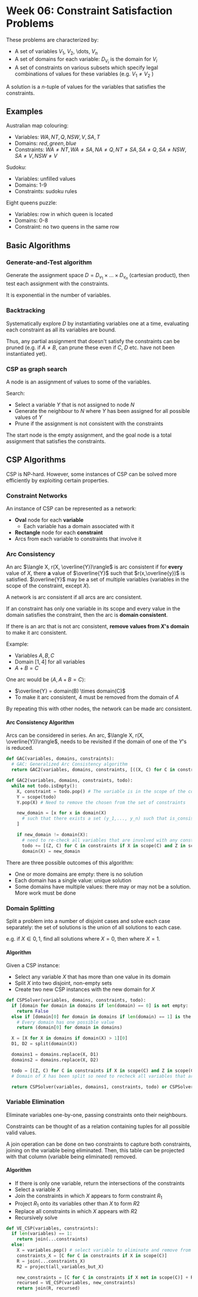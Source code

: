 # Week 06: Constraint Satisfaction Problems

These problems are characterized by:

- A set of variables $V_1$, $V_2$, \dots, $V_n$
- A set of domains for each variable: $D_{V_i}$ is the domain for $V_i$
- A set of constraints on various subsets which specify legal combinations of values for these variables (e.g. $V_1 \neq V_2$ )

A solution is a *n*-tuple of values for the variables that satisfies the constraints.

## Examples

Australian map colouring:

- Variables: $WA, NT, Q, NSW, V, SA, T$
- Domains: ${red, green, blue}$
- Constraints: $WA \neq NT, WA \neq SA, NA \neq Q, NT \neq SA, SA \neq Q, SA \neq NSW, SA \neq V, NSW \neq V$

Sudoku:

- Variables: unfilled values
- Domains: 1-9
- Constraints: sudoku rules

Eight queens puzzle:

- Variables: row in which queen is located
- Domains: 0-8
- Constraint: no two queens in the same row

## Basic Algorithms

### Generate-and-Test algorithm

Generate the assignment space $D = D_{v_1} \times \dots \times D_{v_n}$ (cartesian product), then test each assignment with the constraints.

It is exponential in the number of variables.

### Backtracking

Systematically explore *D* by instantiating variables one at a time, evaluating each constraint as all its variables are bound.

Thus, any partial assignment that doesn't satisfy the constraints can be pruned (e.g. if $A \neq B$, can prune these even if $C$, $D$ etc. have not been instantiated yet).

### CSP as graph search

A node is an assignment of values to some of the variables.

Search:

- Select a variable $Y$ that is not assigned to node $N$
- Generate the neighbour to $N$ where $Y$ has been assigned for all possible values of $Y$
- Prune if the assignment is not consistent with the constraints

The start node is the empty assignment, and the goal node is a total assignment that satisfies the constraints.

## CSP Algorithms

CSP is NP-hard. However, some instances of CSP can be solved more efficiently by exploiting certain properties.

### Constraint Networks

An instance of CSP can be represented as a network:

- **Oval** node for each **variable**
  - Each variable has a domain associated with it
- **Rectangle** node for each **constraint**
- Arcs from each variable to constraints that involve it

### Arc Consistency

An arc $\langle X, r(X, \overline{Y})\rangle$ is arc consistent if for **every** value of $X$, there **a** value of $\overline{Y}$ such that $r(x,\overline{y})$ is satisfied. $\overline{Y}$ may be a set of multiple variables (variables in the scope of the constraint, except $X$).

A network is arc consistent if all arcs are arc consistent.

If an constraint has only one variable in its scope and every value in the domain satisfies the constraint, then the arc is **domain consistent**.

If there is an arc that is not arc consistent, **remove values from $X$'s domain** to make it arc consistent.

Example:

- Variables $A, B, C$
- Domain $[1, 4]$ for all variables
- $A + B = C$

One arc would be $\langle{A, A+B=C}\rangle$:

- $\overline{Y} = domain(B) \times domain(C)$
- To make it arc consistent, $4$ must be removed from the domain of $A$

By repeating this with other nodes, the network can be made arc consistent.

#### Arc Consistency Algorithm

Arcs can be considered in series. An arc, $\langle X, r(X, \overline{Y})\rangle$, needs to be revisited if the domain of one of the $Y$'s is reduced.

```python
def GAC(variables, domains, constraints):
  # GAC: Generalized Arc Consistency algorithm
  return GAC2(variables, domains, constraints, [((X, C) for C in constraints if X in scope(C)) for X in variables].flatten())

def GAC2(variables, domains, constraints, todo):
  while not todo.isEmpty():
    X, constraint = todo.pop() # The variable is in the scope of the constraint (i.e. it is relevant)
    Y = scope(todo)
    Y.pop(X) # Need to remove the chosen from the set of constraints

    new_domain = [x for x in domain(X)
      # such that there exists a set (y_1,..., y_n) such that is_consistent(X=x, Y_1=y_1, ..., Y_n=y_n)
    ]

    if new_domain != domain(X):
      # need to re-check all variables that are involved with any constraints involving X
      todo += [(Z, C) for C in constraints if X in scope(C) and Z in scope(C) and X != Z]
      domain(X) = new_domain
```

There are three possible outcomes of this algorithm:

- One or more domains are empty: there is no solution
- Each domain has a single value: unique solution
- Some domains have multiple values:  there may or may not be a solution. More work must be done

### Domain Splitting

Split a problem into a number of disjoint cases and solve each case separately: the set of solutions is the union of all solutions to each case.

e.g. if $X \in {0,1}$, find all solutions where $X=0$, then where $X=1$.

#### Algorithm

Given a CSP instance:

- Select any variable $X$ that has more than one value in its domain
- Split $X$ into two disjoint, non-empty sets
- Create two new CSP instances with the new domain for $X$

```python
def CSPSolver(variables, domains, constraints, todo):
  if [domain for domain in domains if len(domain) == 0] is not empty:
    return False
  else if [domain[0] for domain in domains if len(domain) == 1] is the same length:
    # Every domain has one possible value
    return (domain[0] for domain in domains)

  X = [X for X in domains if domain(X) > 1][0]
  D1, D2 = split(domain(X))

  domains1 = domains.replace(X, D1)
  domains2 = domains.replace(X, D2)

  todo = [(Z, C) for C in constraints if X in scope(C) and Z in scope(C) and X != Z]
  # Domain of X has been split so need to recheck all variables that are involved with constraints involving X

  return CSPSolver(variables, domains1, constraints, todo) or CSPSolver(variables, domains2, constraints, todo)
```

### Variable Elimination

Eliminate variables one-by-one, passing constraints onto their neighbours.

Constraints can be thought of as a relation containing tuples for all possible valid values.

A join operation can be done on two constraints to capture both constraints, joining on the variable being eliminated. Then, this table can be projected with that column (variable being eliminated) removed.

#### Algorithm

- If there is only one variable, return the intersections of the constraints
- Select a variable $X$
- Join the constraints in which $X$ appears to form constraint $R_1$
- Project $R_1$ onto its variables other than $X$ to form $R2$
- Replace all constraints in which $X$ appears with $R2$
- Recursively solve

```python
def VE_CSP(variables, constraints):
  if len(variables) == 1:
    return join(...constraints)
  else:
    X = variables.pop() # select variable to eliminate and remove from variables
    constraints_X = [C for C in constraints if X in scope(C)]
    R = join(...constraints_X)
    R2 = project(all_variables_but_X)

    new_constraints = [C for C in constraints if X not in scope(C)] + R2
    recursed = VE_CSP(variables, new_constraints)
    return join(R, recursed)
```